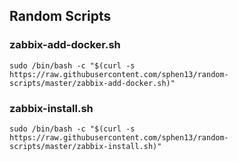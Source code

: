 ## Random Scripts

### zabbix-add-docker.sh

```
sudo /bin/bash -c "$(curl -s https://raw.githubusercontent.com/sphen13/random-scripts/master/zabbix-add-docker.sh)"
```

### zabbix-install.sh

```
sudo /bin/bash -c "$(curl -s https://raw.githubusercontent.com/sphen13/random-scripts/master/zabbix-install.sh)"
```
